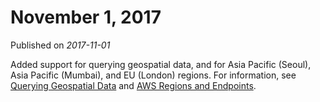 # November 1, 2017<a name="release-note-2017-11-01"></a>

Published on *2017\-11\-01*

Added support for querying geospatial data, and for Asia Pacific \(Seoul\), Asia Pacific \(Mumbai\), and EU \(London\) regions\. For information, see [Querying Geospatial Data](querying-geospatial-data.md) and [AWS Regions and Endpoints](http://docs.aws.amazon.com/general/latest/gr/rande.html#athena)\.